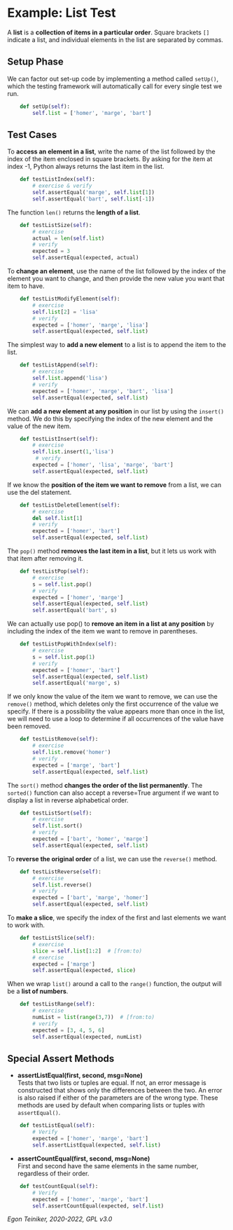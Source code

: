 # Example: List Test


A **list** is a **collection of items in a particular order**.
Square brackets `[]` indicate a list, and individual elements in the list are separated by commas.


## Setup Phase
We can factor out set-up code by implementing a method called `setUp()`,
which the testing framework will automatically call for every single
test we run.

```Python
    def setUp(self):
        self.list = ['homer', 'marge', 'bart']
```

## Test Cases
   
To **access an element in a list**, write the name of the list followed
by the index of the item enclosed in square brackets.
By asking for the item at index -1, Python always returns the last item in the list.
```Python
    def testListIndex(self):
        # exercise & verify
        self.assertEqual('marge', self.list[1])
        self.assertEqual('bart', self.list[-1])
```


The function `len()` returns the **length of a list**.
```Python
    def testListSize(self):
        # exercise
        actual = len(self.list)
        # verify
        expected = 3
        self.assertEqual(expected, actual)
```


To **change an element**, use the name of the list followed by the index of
the element you want to change, and then provide the new value you want
that item to have.
```Python
    def testListModifyElement(self):
        # exercise
        self.list[2] = 'lisa'
        # verify
        expected = ['homer', 'marge', 'lisa']
        self.assertEqual(expected, self.list)
```

The simplest way to **add a new element** to a list is to append the item
to the list.

```Python
    def testListAppend(self):
        # exercise
        self.list.append('lisa')
        # verify
        expected = ['homer', 'marge', 'bart', 'lisa']
        self.assertEqual(expected, self.list)
```

We can **add a new element at any position** in our list by using the
`insert()` method. We do this by specifying the index of the new element
and the value of the new item.

```Python
    def testListInsert(self):
        # exercise   
        self.list.insert(1,'lisa')
         # verify
        expected = ['homer', 'lisa', 'marge', 'bart']
        self.assertEqual(expected, self.list)
```

If we know the **position of the item we want to remove** from a list,
we can use the del statement.
```Python
    def testListDeleteElement(self):
        # exercise
        del self.list[1]
        # verify     
        expected = ['homer', 'bart']
        self.assertEqual(expected, self.list)
```

The `pop()` method **removes the last item in a list**, but it lets us work
with that item after removing it.
```Python
    def testListPop(self):
        # exercise
        s = self.list.pop()
        # verify    
        expected = ['homer', 'marge']
        self.assertEqual(expected, self.list)
        self.assertEqual('bart', s)
```

We can actually use pop() to **remove an item in a list at any position**
by including the index of the item we want to remove in parentheses.
```Python
    def testListPopWithIndex(self):
        # exercise
        s = self.list.pop(1)
        # verify
        expected = ['homer', 'bart']
        self.assertEqual(expected, self.list)
        self.assertEqual('marge', s)
```

If we only know the value of the item we want to remove, we can use
the `remove()` method, which deletes only the first occurrence of the value we
specify. If there is a possibility the value appears more than once in
the list, we will need to use a loop to determine if all occurrences of
the value have been removed.
```Python
    def testListRemove(self):
        # exercise
        self.list.remove('homer')
        # verify
        expected = ['marge', 'bart']
        self.assertEqual(expected, self.list)
```

The `sort()` method **changes the order of the list permanently**.
The `sorted()` function can also accept a reverse=True argument if we
want to display a list in reverse alphabetical order.
```Python
    def testListSort(self):
        # exercise
        self.list.sort()
        # verify
        expected = ['bart', 'homer', 'marge']
        self.assertEqual(expected, self.list)
```

To **reverse the original order** of a list, we can use the `reverse()` method.
```Python    
    def testListReverse(self):
        # exercise
        self.list.reverse()
        # verify
        expected = ['bart', 'marge', 'homer']
        self.assertEqual(expected, self.list)
```

To **make a slice**, we specify the index of the first and last elements
we want to work with.
```Python
    def testListSlice(self):
        # exercise    
        slice = self.list[1:2]  # [from:to)
        # exercise
        expected = ['marge']
        self.assertEqual(expected, slice)
```

When we wrap `list()` around a call to the `range()` function, the output
will be a **list of numbers**.
```Python
    def testListRange(self):
        # exercise
        numList = list(range(3,7))  # [from:to)
        # verify 
        expected = [3, 4, 5, 6]
        self.assertEqual(expected, numList)
```


## Special Assert Methods

* **assertListEqual(first, second, msg=None)**\
Tests that two lists or tuples are equal.
If not, an error message is constructed that shows only the differences
between the two. An error is also raised if either of the parameters
are of the wrong type.
These methods are used by default when comparing lists or tuples with
`assertEqual()`.
```Python
    def testListEqual(self):
        # Verify
        expected = ['homer', 'marge', 'bart']
        self.assertListEqual(expected, self.list)
```


* **assertCountEqual(first, second, msg=None)**\
First and second have the same elements in the same number, regardless of their order.
```Python
    def testCountEqual(self):
        # Verify
        expected = ['homer', 'marge', 'bart']
        self.assertCountEqual(expected, self.list)
```

    

*Egon Teiniker, 2020-2022, GPL v3.0*

 